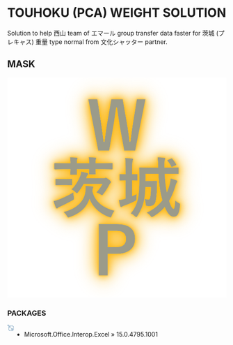 # TOUHOKU (PCA) WEIGHT SOLUTION
Solution to help 西山 team of エマール group transfer data faster for 茨城 (プレキャス) 重量 type normal from 文化シャッター partner.

## MASK
<p align="center">
<img src="https://raw.githubusercontent.com/Tynab/Ibaraki-Pca-Weight/main/pic/0.png"></img>
</p>

### PACKAGES
<img src="https://raw.githubusercontent.com/Tynab/Ibaraki-Pca-Weight/main/pic/1.png" align="left" width="3%" height="3%"></img>
<div style="display:flex;">

- Microsoft.Office.Interop.Excel » 15.0.4795.1001

</div>